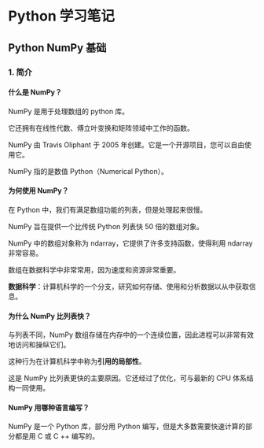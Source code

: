 # Python 学习笔记

## Python NumPy 基础

### 1. 简介

#### 什么是 NumPy？

NumPy 是用于处理数组的 python 库。

它还拥有在线性代数、傅立叶变换和矩阵领域中工作的函数。

NumPy 由 Travis Oliphant 于 2005 年创建。它是一个开源项目，您可以自由使用它。

NumPy 指的是数值 Python（Numerical Python）。

#### 为何使用 NumPy？

在 Python 中，我们有满足数组功能的列表，但是处理起来很慢。

NumPy 旨在提供一个比传统 Python 列表快 50 倍的数组对象。

NumPy 中的数组对象称为 ndarray，它提供了许多支持函数，使得利用 ndarray 非常容易。

数组在数据科学中非常常用，因为速度和资源非常重要。

**数据科学**：计算机科学的一个分支，研究如何存储、使用和分析数据以从中获取信息。

#### 为什么 NumPy 比列表快？

与列表不同，NumPy 数组存储在内存中的一个连续位置，因此进程可以非常有效地访问和操纵它们。

这种行为在计算机科学中称为**引用的局部性**。

这是 NumPy 比列表更快的主要原因。它还经过了优化，可与最新的 CPU 体系结构一同使用。

#### NumPy 用哪种语言编写？

NumPy 是一个 Python 库，部分用 Python 编写，但是大多数需要快速计算的部分都是用 C 或 C ++ 编写的。
